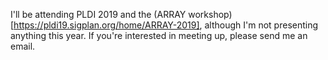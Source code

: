 ---
---
I'll be attending PLDI 2019 and the (ARRAY workshop)[https://pldi19.sigplan.org/home/ARRAY-2019], although I'm not presenting anything this year.
If you're interested in meeting up, please send me an email.
